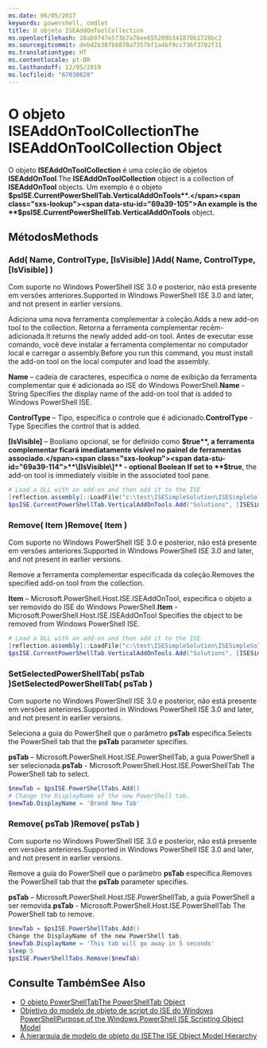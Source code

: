 ```yaml
---
ms.date: 06/05/2017
keywords: powershell, cmdlet
title: O objeto ISEAddOnToolCollection
ms.openlocfilehash: 28ab9747e573b7a76ee655289b341870b1728bc2
ms.sourcegitcommit: debd2b38fb8070a7357bf1a4bf9cc736f3702f31
ms.translationtype: HT
ms.contentlocale: pt-BR
ms.lasthandoff: 12/05/2019
ms.locfileid: "67030628"
---
```

# <a name="the-iseaddontoolcollection-object"></a><span data-ttu-id="69a39-103">O objeto ISEAddOnToolCollection</span><span class="sxs-lookup"><span data-stu-id="69a39-103">The ISEAddOnToolCollection Object</span></span>

<span data-ttu-id="69a39-104">O objeto **ISEAddOnToolCollection** é uma coleção de objetos **ISEAddOnTool**.</span><span class="sxs-lookup"><span data-stu-id="69a39-104">The **ISEAddOnToolCollection** object is a collection of **ISEAddOnTool** objects.</span></span> <span data-ttu-id="69a39-105">Um exemplo é o objeto **$psISE.CurrentPowerShellTab.VerticalAddOnTools**.</span><span class="sxs-lookup"><span data-stu-id="69a39-105">An example is the **$psISE.CurrentPowerShellTab.VerticalAddOnTools** object.</span></span>

## <a name="methods"></a><span data-ttu-id="69a39-106">Métodos</span><span class="sxs-lookup"><span data-stu-id="69a39-106">Methods</span></span>

### <a name="add-name-controltype-isvisible-"></a><span data-ttu-id="69a39-107">Add\( Name, ControlType, \[IsVisible\] \)</span><span class="sxs-lookup"><span data-stu-id="69a39-107">Add\( Name, ControlType, \[IsVisible\] \)</span></span>

<span data-ttu-id="69a39-108">Com suporte no Windows PowerShell ISE 3.0 e posterior, não está presente em versões anteriores.</span><span class="sxs-lookup"><span data-stu-id="69a39-108">Supported in Windows PowerShell ISE 3.0 and later, and not present in earlier versions.</span></span>

<span data-ttu-id="69a39-109">Adiciona uma nova ferramenta complementar à coleção.</span><span class="sxs-lookup"><span data-stu-id="69a39-109">Adds a new add-on tool to the collection.</span></span> <span data-ttu-id="69a39-110">Retorna a ferramenta complementar recém-adicionada.</span><span class="sxs-lookup"><span data-stu-id="69a39-110">It returns the newly added add-on tool.</span></span> <span data-ttu-id="69a39-111">Antes de executar esse comando, você deve instalar a ferramenta complementar no computador local e carregar o assembly.</span><span class="sxs-lookup"><span data-stu-id="69a39-111">Before you run this command, you must install the add-on tool on the local computer and load the assembly.</span></span>

<span data-ttu-id="69a39-112">**Name** – cadeia de caracteres, especifica o nome de exibição da ferramenta complementar que é adicionada ao ISE do Windows PowerShell.</span><span class="sxs-lookup"><span data-stu-id="69a39-112">**Name** - String Specifies the display name of the add-on tool that is added to Windows PowerShell ISE.</span></span>

<span data-ttu-id="69a39-113">**ControlType** – Tipo, especifica o controle que é adicionado.</span><span class="sxs-lookup"><span data-stu-id="69a39-113">**ControlType** -Type Specifies the control that is added.</span></span>

<span data-ttu-id="69a39-114">**\[IsVisible\]** – Booliano opcional, se for definido como **$true**, a ferramenta complementar ficará imediatamente visível no painel de ferramentas associado.</span><span class="sxs-lookup"><span data-stu-id="69a39-114">**\[IsVisible\]** - optional Boolean If set to **$true**, the add-on tool is immediately visible in the associated tool pane.</span></span>

```powershell
# Load a DLL with an add-on and then add it to the ISE
[reflection.assembly]::LoadFile("c:\test\ISESimpleSolution\ISESimpleSolution.dll")
$psISE.CurrentPowerShellTab.VerticalAddOnTools.Add("Solutions", [ISESimpleSolution.Solution], $true)
```

### <a name="remove-item-"></a><span data-ttu-id="69a39-115">Remove\( Item \)</span><span class="sxs-lookup"><span data-stu-id="69a39-115">Remove\( Item \)</span></span>

<span data-ttu-id="69a39-116">Com suporte no Windows PowerShell ISE 3.0 e posterior, não está presente em versões anteriores.</span><span class="sxs-lookup"><span data-stu-id="69a39-116">Supported in Windows PowerShell ISE 3.0 and later, and not present in earlier versions.</span></span>

<span data-ttu-id="69a39-117">Remove a ferramenta complementar especificada da coleção.</span><span class="sxs-lookup"><span data-stu-id="69a39-117">Removes the specified add-on tool from the collection.</span></span>

<span data-ttu-id="69a39-118">**Item** – Microsoft.PowerShell.Host.ISE.ISEAddOnTool, especifica o objeto a ser removido do ISE do Windows PowerShell.</span><span class="sxs-lookup"><span data-stu-id="69a39-118">**Item** - Microsoft.PowerShell.Host.ISE.ISEAddOnTool Specifies the object to be removed from Windows PowerShell ISE.</span></span>

```powershell
# Load a DLL with an add-on and then add it to the ISE
[reflection.assembly]::LoadFile("c:\test\ISESimpleSolution\ISESimpleSolution.dll")
$psISE.CurrentPowerShellTab.VerticalAddOnTools.Add("Solutions", [ISESimpleSolution.Solution], $true)
```

### <a name="setselectedpowershelltab-pstab-"></a><span data-ttu-id="69a39-119">SetSelectedPowerShellTab\( psTab \)</span><span class="sxs-lookup"><span data-stu-id="69a39-119">SetSelectedPowerShellTab\( psTab \)</span></span>

<span data-ttu-id="69a39-120">Com suporte no Windows PowerShell ISE 3.0 e posterior, não está presente em versões anteriores.</span><span class="sxs-lookup"><span data-stu-id="69a39-120">Supported in Windows PowerShell ISE 3.0 and later, and not present in earlier versions.</span></span>

<span data-ttu-id="69a39-121">Seleciona a guia do PowerShell que o parâmetro **psTab** especifica.</span><span class="sxs-lookup"><span data-stu-id="69a39-121">Selects the PowerShell tab that the **psTab** parameter specifies.</span></span>

<span data-ttu-id="69a39-122">**psTab** – Microsoft.PowerShell.Host.ISE.PowerShellTab, a guia PowerShell a ser selecionada.</span><span class="sxs-lookup"><span data-stu-id="69a39-122">**psTab** - Microsoft.PowerShell.Host.ISE.PowerShellTab The PowerShell tab to select.</span></span>

```powershell
$newTab = $psISE.PowerShellTabs.Add()
# Change the DisplayName of the new PowerShell tab.
$newTab.DisplayName = 'Brand New Tab'
```

### <a name="remove-pstab-"></a><span data-ttu-id="69a39-123">Remove\( psTab \)</span><span class="sxs-lookup"><span data-stu-id="69a39-123">Remove\( psTab \)</span></span>

<span data-ttu-id="69a39-124">Com suporte no Windows PowerShell ISE 3.0 e posterior, não está presente em versões anteriores.</span><span class="sxs-lookup"><span data-stu-id="69a39-124">Supported in Windows PowerShell ISE 3.0 and later, and not present in earlier versions.</span></span>

<span data-ttu-id="69a39-125">Remove a guia do PowerShell que o parâmetro **psTab** especifica.</span><span class="sxs-lookup"><span data-stu-id="69a39-125">Removes the PowerShell tab that the **psTab** parameter specifies.</span></span>

<span data-ttu-id="69a39-126">**psTab** – Microsoft.PowerShell.Host.ISE.PowerShellTab, a guia PowerShell a ser removida.</span><span class="sxs-lookup"><span data-stu-id="69a39-126">**psTab** - Microsoft.PowerShell.Host.ISE.PowerShellTab The PowerShell tab to remove.</span></span>

```powershell
$newTab = $psISE.PowerShellTabs.Add()
Change the DisplayName of the new PowerShell tab.
$newTab.DisplayName = 'This tab will go away in 5 seconds'
sleep 5
$psISE.PowerShellTabs.Remove($newTab)
```

## <a name="see-also"></a><span data-ttu-id="69a39-127">Consulte Também</span><span class="sxs-lookup"><span data-stu-id="69a39-127">See Also</span></span>

- [<span data-ttu-id="69a39-128">O objeto PowerShellTab</span><span class="sxs-lookup"><span data-stu-id="69a39-128">The PowerShellTab Object</span></span>](The-PowerShellTab-Object.md)
- [<span data-ttu-id="69a39-129">Objetivo do modelo de objeto de script do ISE do Windows PowerShell</span><span class="sxs-lookup"><span data-stu-id="69a39-129">Purpose of the Windows PowerShell ISE Scripting Object Model</span></span>](Purpose-of-the-Windows-PowerShell-ISE-Scripting-Object-Model.md)
- [<span data-ttu-id="69a39-130">A hierarquia de modelo de objeto do ISE</span><span class="sxs-lookup"><span data-stu-id="69a39-130">The ISE Object Model Hierarchy</span></span>](The-ISE-Object-Model-Hierarchy.md)
